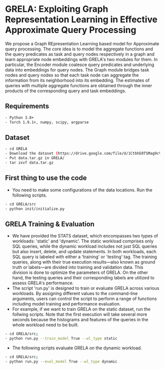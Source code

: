 # GRELA: Exploiting Graph Representation Learning in Effective Approximate Query Processing 

We propose a Graph REpresentation Learning based model for Approximate query processing. The core idea is to model the aggregate functions and the query predicates as task and query nodes respectively in a graph and learn appropriate node embeddings with GRELA's two modules for them. In particular, the Encoder module coalesce query predicates and underlying data into embeddings for query nodes. The Graph module bridges task nodes and query nodes so that each task node can aggregate the information from its neighborhood into its embedding. 
The estimates of queries with multiple aggregate functions are obtained through the inner products of the corresponding query and task embeddings.

## Requirements

```bash
- Python 3.8+
- Torch 1.9.1+, numpy, scipy, argparse
```

## Dataset

```bash
- cd GRELA
- Download the dataset (https://drive.google.com/file/d/1CtbhE0TSMag9cVd7EvJhM82BHQHApi55/view?usp=sharing)
- Put data.tar.gz in GRELA/
- tar zxvf data.tar.gz
```

## First thing to use the code
- You need to make some configurations of the data locations. Run the following scripts.
```bash
- cd GRELA/src
- python init/initialize.py
```

## GRELA Training & Evaluation
- We have provided the STATS dataset, which encompasses two types of workloads: 'static' and 'dynamic'. The static workload comprises only SQL queries, while the dynamic workload includes not just SQL queries but also insert, delete, and update statements. In both workloads, each SQL query is labeled with either a 'training' or 'testing' tag. The training queries, along with their true execution results—also known as ground truth or labels—are divided into training and validation data. This division is done to optimize the parameters of GRELA. On the other hand, the testing queries and their corresponding labels are utilized to assess GRELA's performance.
- The script 'run.py' is designed to train or evaluate GRELA across various workloads. By assigning different values to the command-line arguments, users can control the script to perform a range of functions including  model training and performance evaluation.
- For example, if we want to train GRELA on the static dataset, run the follwing scripts. Note that the first execution will take several more seconds because the histograms and features of the queries in the whole workload need to be built.
```bash
- cd GRELA/src;
- python run.py --train_model True --wl_type static
```
- The following scripts evaluate GRELA on the dynamic workload.
```bash
- cd GRELA/src;
- python run.py --eval_model True --wl_type dynamic
```
